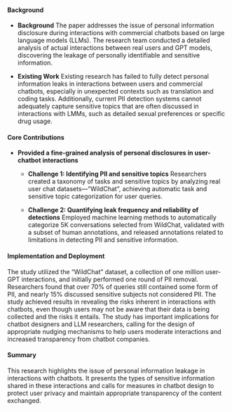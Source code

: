 #### Background
- **Background**
The paper addresses the issue of personal information disclosure during interactions with commercial chatbots based on large language models (LLMs). The research team conducted a detailed analysis of actual interactions between real users and GPT models, discovering the leakage of personally identifiable and sensitive information.

- **Existing Work**
Existing research has failed to fully detect personal information leaks in interactions between users and commercial chatbots, especially in unexpected contexts such as translation and coding tasks. Additionally, current PII detection systems cannot adequately capture sensitive topics that are often discussed in interactions with LMMs, such as detailed sexual preferences or specific drug usage.

#### Core Contributions
  - **Provided a fine-grained analysis of personal disclosures in user-chatbot interactions**
      - **Challenge 1: Identifying PII and sensitive topics**
          Researchers created a taxonomy of tasks and sensitive topics by analyzing real user chat datasets—“WildChat”, achieving automatic task and sensitive topic categorization for user queries.

      - **Challenge 2: Quantifying leak frequency and reliability of detections**
          Employed machine learning methods to automatically categorize 5K conversations selected from WildChat, validated with a subset of human annotations, and released annotations related to limitations in detecting PII and sensitive information.

#### Implementation and Deployment
The study utilized the “WildChat” dataset, a collection of one million user-GPT interactions, and initially performed one round of PII removal. Researchers found that over 70% of queries still contained some form of PII, and nearly 15% discussed sensitive subjects not considered PII. The study achieved results in revealing the risks inherent in interactions with chatbots, even though users may not be aware that their data is being collected and the risks it entails. The study has important implications for chatbot designers and LLM researchers, calling for the design of appropriate nudging mechanisms to help users moderate interactions and increased transparency from chatbot companies.

#### Summary
This research highlights the issue of personal information leakage in interactions with chatbots. It presents the types of sensitive information shared in these interactions and calls for measures in chatbot design to protect user privacy and maintain appropriate transparency of the content exchanged.